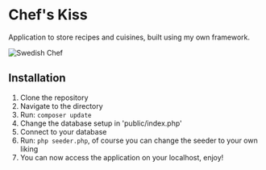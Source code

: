 # Chef's Kiss
Application to store recipes and cuisines, built using my own framework.

![Swedish Chef](https://i.kym-cdn.com/entries/icons/original/000/021/267/swedish_chef.jpg)

## Installation
1. Clone the repository
2. Navigate to the directory
3. Run:
   `composer update`
4. Change the database setup in 'public/index.php'
5. Connect to your database
6. Run:
   `php seeder.php`, of course you can change the seeder to your own liking
7. You can now access the application on your localhost, enjoy!
